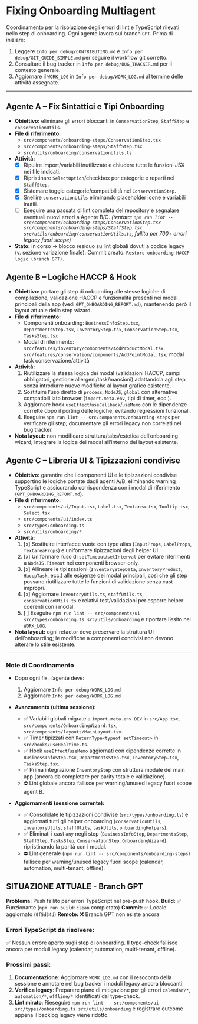 # Fixing Onboarding Multiagent

Coordinamento per la risoluzione degli errori di lint e TypeScript rilevati nello step di onboarding. Ogni agente lavora sul branch `GPT`. Prima di iniziare:

1. Leggere `Info per debug/CONTRIBUTING.md` e `Info per debug/GIT_GUIDE_SIMPLE.md` per seguire il workflow git corretto.
2. Consultare il bug tracker in `Info per debug/BUG_TRACKER.md` per il contesto generale.
3. Aggiornare il `WORK_LOG` in `Info per debug/WORK_LOG.md` al termine delle attività assegnate.

---

## Agente A – Fix Sintattici e Tipi Onboarding

- **Obiettivo:** eliminare gli errori bloccanti in `ConservationStep`, `StaffStep` e `conservationUtils`.
- **File di riferimento:**
  - `src/components/onboarding-steps/ConservationStep.tsx`
  - `src/components/onboarding-steps/StaffStep.tsx`
  - `src/utils/onboarding/conservationUtils.ts`
- **Attività:**
  - [x] Ripulire import/variabili inutilizzate e chiudere tutte le funzioni JSX nei file indicati.
  - [x] Ripristinare `SelectOption`/checkbox per categorie e reparti nel `StaffStep`.
  - [x] Sistemare toggle categorie/compatibilità nel `ConservationStep`.
  - [x] Snellire `conservationUtils` eliminando placeholder icone e variabili inutili.
  - [ ] Eseguire una passata di lint completa del repository e segnalare eventuali nuovi errori a Agente B/C. _(tentata: `npm run lint -- src/components/onboarding-steps/ConservationStep.tsx src/components/onboarding-steps/StaffStep.tsx src/utils/onboarding/conservationUtils.ts`, fallita per 700+ errori legacy fuori scope)_
- **Stato:** in corso → blocco residuo su lint globali dovuti a codice legacy (v. sezione variazione finale). Commit creato: `Restore onboarding HACCP logic (branch GPT)`.

## Agente B – Logiche HACCP & Hook

- **Obiettivo:** portare gli step di onboarding alle stesse logiche di compilazione, validazione HACCP e funzionalità presenti nei modal principali della app (vedi `GPT_ONBOARDING_REPORT.md`), mantenendo però il layout attuale dello step wizard.
- **File di riferimento:**
  - Componenti onboarding: `BusinessInfoStep.tsx`, `DepartmentsStep.tsx`, `InventoryStep.tsx`, `ConservationStep.tsx`, `TasksStep.tsx`
  - Modal di riferimento: `src/features/inventory/components/AddProductModal.tsx`, `src/features/conservation/components/AddPointModal.tsx`, modal task conservazione/attività
- **Attività:**
  1. Riutilizzare la stessa logica dei modal (validazioni HACCP, campi obbligatori, gestione allergeni/task/mansioni) adattandola agli step senza introdurre nuove modifiche al layout grafico esistente.
  2. Sostituire l’uso diretto di `process`, `NodeJS`, `global` con alternative compatibili lato browser (`import.meta.env`, tipi di timer, ecc.).
  3. Aggiornare hook `useEffect`/`useCallback`/`useMemo` con le dipendenze corrette dopo il porting delle logiche, evitando regressioni funzionali.
  4. Eseguire `npm run lint -- src/components/onboarding-steps` per verificare gli step; documentare gli errori legacy non correlati nel bug tracker.
- **Nota layout:** non modificare struttura/tabs/estetica dell’onboarding wizard; integrare la logica dei modal all’interno del layout esistente.

## Agente C – Libreria UI & Tipizzazioni condivise

- **Obiettivo:** garantire che i componenti UI e le tipizzazioni condivise supportino le logiche portate dagli agenti A/B, eliminando warning TypeScript e assicurando corrispondenza con i modal di riferimento (`GPT_ONBOARDING_REPORT.md`).
- **File di riferimento:**
  - `src/components/ui/Input.tsx`, `Label.tsx`, `Textarea.tsx`, `Tooltip.tsx`, `Select.tsx`
  - `src/components/ui/index.ts`
  - `src/types/onboarding.ts`
  - `src/utils/onboarding/*`
- **Attività:**
  1. [x] Sostituire interfacce vuote con type alias (`InputProps`, `LabelProps`, `TextareaProps`) e uniformare tipizzazioni degli helper UI.
  2. [x] Uniformare l’uso di `setTimeout`/`setInterval` per evitare riferimenti a `NodeJS.Timeout` nei componenti browser-only.
  3. [x] Allineare le tipizzazioni (`InventoryStepData`, `InventoryProduct`, `HaccpTask`, ecc.) alle esigenze dei modal principali, così che gli step possano riutilizzare tutte le funzioni di validazione senza cast impropri.
  4. [x] Aggiornare `inventoryUtils.ts`, `staffUtils.ts`, `conservationUtils.ts` e relativi test/validazioni per esporre helper coerenti con i modal.
  5. [ ] Eseguire `npm run lint -- src/components/ui src/types/onboarding.ts src/utils/onboarding` e riportare l’esito nel `WORK_LOG`.
- **Nota layout:** ogni refactor deve preservare la struttura UI dell’onboarding; le modifiche a componenti condivisi non devono alterare lo stile esistente.

---

### Note di Coordinamento

- Dopo ogni fix, l’agente deve:
  1. Aggiornare `Info per debug/WORK_LOG.md`
  2. Aggiornare `Info per debug/WORK_LOG.md`

- **Avanzamento (ultima sessione):**
  - ✅ Variabili globali migrate a `import.meta.env.DEV` in `src/App.tsx`, `src/components/OnboardingWizard.tsx`, `src/components/layouts/MainLayout.tsx`.
  - ✅ Timer tipizzati con `ReturnType<typeof setTimeout>` in `src/hooks/useRealtime.ts`.
  - ✅ Hook `useEffect`/`useMemo` aggiornati con dipendenze corrette in `BusinessInfoStep.tsx`, `DepartmentsStep.tsx`, `InventoryStep.tsx`, `TasksStep.tsx`.
  - ✅ Prima integrazione `InventoryStep` con struttura modale del main app (ancora da completare per parity totale e validazione).
  - ⛔ Lint globale ancora fallisce per warning/unused legacy fuori scope agent B.
- **Aggiornamenti (sessione corrente):**
  - ✅ Consolidate le tipizzazioni condivise (`src/types/onboarding.ts`) e aggiornati tutti gli helper onboarding (`conservationUtils`, `inventoryUtils`, `staffUtils`, `taskUtils`, `onboardingHelpers`).
  - ✅ Eliminati i cast `any` negli step (`BusinessInfoStep`, `DepartmentsStep`, `StaffStep`, `TasksStep`, `ConservationStep`, `OnboardingWizard`) ripristinando la parità con i modal.
  - ⛔ Lint generale (`npm run lint -- src/components/onboarding-steps`) fallisce per warning/unused legacy fuori scope (calendar, automation, multi-tenant, offline).

## SITUAZIONE ATTUALE - Branch GPT

**Problema:** Push fallito per errori TypeScript nel pre-push hook.
**Build:** ✅ Funzionante (`npm run build:clean` completato)
**Commit:** ✅ Locale aggiornato (`0f5d34d`)
**Remote:** ❌ Branch GPT non esiste ancora

### Errori TypeScript da risolvere:

✅ Nessun errore aperto sugli step di onboarding. Il type-check fallisce ancora per moduli legacy (calendar, automation, multi-tenant, offline).

### Prossimi passi:

1. **Documentazione**: Aggiornare `WORK_LOG.md` con il resoconto della sessione e annotare nel bug tracker i moduli legacy ancora bloccanti.
2. **Verifica legacy**: Preparare piano di mitigazione per gli errori `calendar/*`, `automation/*`, `offline/*` identificati dal type-check.
3. **Lint mirato**: Rieseguire `npm run lint -- src/components/ui src/types/onboarding.ts src/utils/onboarding` e registrare outcome appena il backlog legacy viene ridotto.
